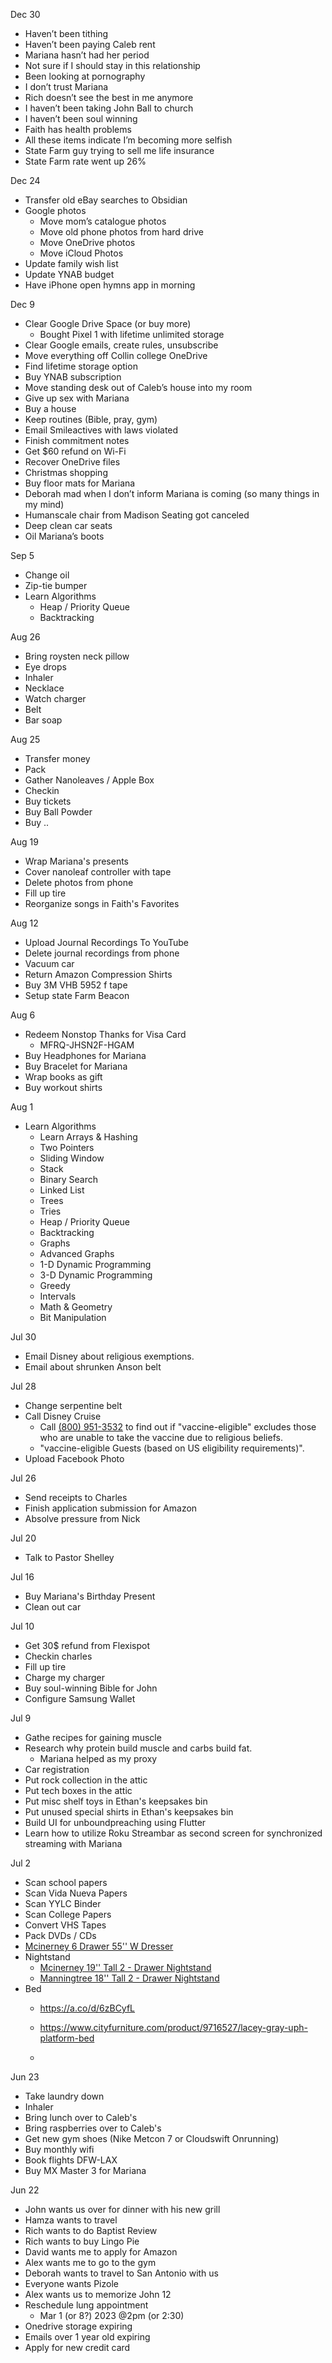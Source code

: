 Dec 30

- Haven’t been tithing
- Haven’t been paying Caleb rent
- Mariana hasn’t had her period
- Not sure if I should stay in this relationship
- Been looking at pornography
- I don’t trust Mariana
- Rich doesn’t see the best in me anymore
- I haven’t been taking John Ball to church
- I haven’t been soul winning
- Faith has health problems
- All these items indicate I’m becoming more selfish
- State Farm guy trying to sell me life insurance
- State Farm rate went up 26%

Dec 24

- Transfer old eBay searches to Obsidian
- Google photos
    - Move mom’s catalogue photos
    - Move old phone photos from hard drive
    - Move OneDrive photos
    - Move iCloud Photos
- Update family wish list
- Update YNAB budget
- Have iPhone open hymns app in morning

Dec 9

- Clear Google Drive Space (or buy more)
    - Bought Pixel 1 with lifetime unlimited storage
- Clear Google emails, create rules, unsubscribe
- Move everything off Collin college OneDrive
- Find lifetime storage option
- Buy YNAB subscription
- Move standing desk out of Caleb’s house into my room
- Give up sex with Mariana
- Buy a house
- Keep routines (Bible, pray, gym)
- Email Smileactives with laws violated
- Finish commitment notes
- Get $60 refund on Wi-Fi
- Recover OneDrive files
- Christmas shopping
- Buy floor mats for Mariana
- Deborah mad when I don’t inform Mariana is coming (so many things in my mind)
- Humanscale chair from Madison Seating got canceled
- Deep clean car seats
- Oil Mariana’s boots

Sep 5

- Change oil
- Zip-tie bumper
- Learn Algorithms
    - Heap / Priority Queue
    - Backtracking

Aug 26

- Bring roysten neck pillow
- Eye drops
- Inhaler
- Necklace
- Watch charger
- Belt
- Bar soap

Aug 25

- Transfer money
- Pack
- Gather Nanoleaves / Apple Box
- Checkin
- Buy tickets
- Buy Ball Powder
- Buy ..

Aug 19

- Wrap Mariana's presents
- Cover nanoleaf controller with tape
- Delete photos from phone
- Fill up tire
- Reorganize songs in Faith's Favorites

Aug 12

- Upload Journal Recordings To YouTube
- Delete journal recordings from phone
- Vacuum car
- Return Amazon Compression Shirts
- Buy 3M VHB 5952 f tape
- Setup state Farm Beacon

Aug 6

- Redeem Nonstop Thanks for Visa Card
    - MFRQ-JHSN2F-HGAM
- Buy Headphones for Mariana
- Buy Bracelet for Mariana
- Wrap books as gift
- Buy workout shirts

Aug 1

- Learn Algorithms
    - Learn Arrays & Hashing
    - Two Pointers
    - Sliding Window
    - Stack
    - Binary Search
    - Linked List
    - Trees
    - Tries
    - Heap / Priority Queue
    - Backtracking
    - Graphs
    - Advanced Graphs
    - 1-D Dynamic Programming
    - 3-D Dynamic Programming
    - Greedy
    - Intervals
    - Math & Geometry
    - Bit Manipulation

Jul 30

- Email Disney about religious exemptions.
- Email about shrunken Anson belt

Jul 28

- Change serpentine belt
- Call Disney Cruise
    - Call [(800) 951-3532](tel:+18009513532) to find out if "vaccine-eligible" excludes those who are unable to take the vaccine due to religious beliefs.
    - "vaccine-eligible Guests (based on US eligibility requirements)".
- Upload Facebook Photo

Jul 26

- Send receipts to Charles
- Finish application submission for Amazon
- Absolve pressure from Nick

Jul 20

- Talk to Pastor Shelley

Jul 16

- Buy Mariana's Birthday Present
- Clean out car

Jul 10

- Get 30$ refund from Flexispot
- Checkin charles
- Fill up tire
- Charge my charger
- Buy soul-winning Bible for John
- Configure Samsung Wallet

Jul 9

- Gathe recipes for gaining muscle
- Research why protein build muscle and carbs build fat.
    - Mariana helped as my proxy
- Car registration
- Put rock collection in the attic
- Put tech boxes in the attic
- Put misc shelf toys in Ethan's keepsakes bin
- Put unused special shirts in Ethan's keepsakes bin
- Build UI for unboundpreaching using Flutter
- Learn how to utilize Roku Streambar as second screen for synchronized streaming with Mariana

Jul 2

- Scan school papers
- Scan Vida Nueva Papers
- Scan YYLC Binder
- Scan College Papers
- Convert VHS Tapes
- Pack DVDs / CDs
- [Mcinerney 6 Drawer 55'' W Dresser](https://www.wayfair.com/furniture/pdp/wade-logan-mcinerney-6-drawer-55-w-dresser-with-mirror-w004143959.html)
- Nightstand
    - [Mcinerney 19'' Tall 2 - Drawer Nightstand](https://www.wayfair.com/furniture/pdp/wade-logan-mcinerney-2-drawer-nightstand-w004143357.html)
    - [Manningtree 18'' Tall 2 - Drawer Nightstand](https://www.wayfair.com/furniture/pdp/wade-logan-manningtree-2-drawer-nightstand-w000404703.html)
- Bed
    - https://a.co/d/6zBCyfL
    - https://www.cityfurniture.com/product/9716527/lacey-gray-uph-platform-bed

    -
Jun 23

- Take laundry down
- Inhaler
- Bring lunch over to Caleb's
- Bring raspberries over to Caleb's
- Get new gym shoes (Nike Metcon 7 or Cloudswift Onrunning)
- Buy monthly wifi
- Book flights DFW-LAX
- Buy MX Master 3 for Mariana

Jun 22

- John wants us over for dinner with his new grill
- Hamza wants to travel
- Rich wants to do Baptist Review
- Rich wants to buy Lingo Pie
- David wants me to apply for Amazon
- Alex wants me to go to the gym
- Deborah wants to travel to San Antonio with us
- Everyone wants Pizole
- Alex wants us to memorize John 12
- Reschedule lung appointment
    - Mar 1 (or 8?) 2023 @2pm (or 2:30)
- Onedrive storage expiring
- Emails over 1 year old expiring
- Apply for new credit card